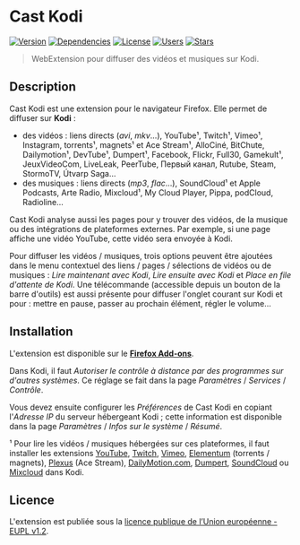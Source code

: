 # Cast Kodi

[![Version][img-version]][link-version]
[![Dependencies][img-dependencies]][link-dependencies]
[![License][img-license]][link-license]
[![Users][img-users]][link-users]
[![Stars][img-stars]][link-stars]

> WebExtension pour diffuser des vidéos et musiques sur Kodi.

## Description

Cast Kodi est une extension pour le navigateur Firefox. Elle permet de diffuser
sur **Kodi** :

- des vidéos : liens directs (*avi*, *mkv*…), YouTube¹, Twitch¹, Vimeo¹,
  Instagram, torrents¹, magnets¹ et Ace Stream¹, AlloCiné, BitChute,
  Dailymotion¹, DevTube¹, Dumpert¹, Facebook, Flickr, Full30, Gamekult¹,
  JeuxVideoCom, LiveLeak, PeerTube, Первый канал, Rutube, Steam, StormoTV,
  Útvarp Saga…
- des musiques : liens directs (*mp3*, *flac*…), SoundCloud¹ et Apple Podcasts,
  Arte Radio, Mixcloud¹, My Cloud Player, Pippa, podCloud, Radioline…

Cast Kodi analyse aussi les pages pour y trouver des vidéos, de la musique ou
des intégrations de plateformes externes. Par exemple, si une page affiche une
vidéo YouTube, cette vidéo sera envoyée à Kodi.

Pour diffuser les vidéos / musiques, trois options peuvent être ajoutées dans le
menu contextuel des liens / pages / sélections de vidéos ou de musiques : *Lire
maintenant avec Kodi*, *Lire ensuite avec Kodi* et *Place en file d'attente de
Kodi*. Une télécommande (accessible depuis un bouton de la barre d'outils) est
aussi présente pour diffuser l'onglet courant sur Kodi et pour : mettre en
pause, passer au prochain élément, régler le volume…

## Installation

L'extension est disponible sur le
**[Firefox Add-ons](https://addons.mozilla.org/addon/castkodi/)**.

Dans Kodi, il faut *Autoriser le contrôle à distance par des programmes sur
d'autres systèmes*. Ce réglage se fait dans la page *Paramètres* / *Services* /
*Contrôle*.

Vous devez ensuite configurer les *Préférences* de Cast Kodi en copiant
l'*Adresse IP* du serveur hébergeant Kodi ; cette information est disponible
dans la page *Paramètres* / *Infos sur le système* / *Résumé*.

¹ Pour lire les vidéos / musiques hébergées sur ces plateformes, il faut
installer les extensions
[YouTube](https://kodi.tv/addon/plugins-video-add-ons/youtube),
[Twitch](https://kodi.tv/addon/plugins-video-add-ons/twitch),
[Vimeo](https://kodi.tv/addon/plugins-video-add-ons/vimeo),
[Elementum](https://github.com/elgatito/plugin.video.elementum) (torrents /
magnets), [Plexus](https://github.com/tvaddonsco/program.plexus) (Ace Stream),
[DailyMotion.com](https://kodi.tv/addon/plugins-video-add-ons/dailymotioncom),
[Dumpert](https://kodi.tv/addon/plugins-video-add-ons/dumpert),
[SoundCloud](https://kodi.tv/addon/music-add-ons-plugins/soundcloud) ou
[Mixcloud](https://kodi.tv/addon/music-add-ons-plugins/mixcloud) dans Kodi.

## Licence

L'extension est publiée sous la [licence publique de l’Union européenne - EUPL
v1.2](https://joinup.ec.europa.eu/collection/eupl/eupl-text-11-12).

[img-version]:https://img.shields.io/amo/v/castkodi.svg
[img-dependencies]:https://img.shields.io/david/regseb/castkodi.svg
[img-license]:https://img.shields.io/badge/license-EUPL-blue.svg
[img-users]:https://img.shields.io/amo/users/castkodi.svg
[img-stars]:https://img.shields.io/amo/stars/castkodi.svg

[link-version]:https://addons.mozilla.org/addon/castkodi/
[link-dependencies]:https://david-dm.org/regseb/castkodi
[link-license]:https://joinup.ec.europa.eu/collection/eupl/eupl-text-11-12
               "Licence publique de l’Union européenne"
[link-users]:https://addons.mozilla.org/addon/castkodi/statistics/?last=90
[link-stars]:https://addons.mozilla.org/addon/castkodi/reviews/
